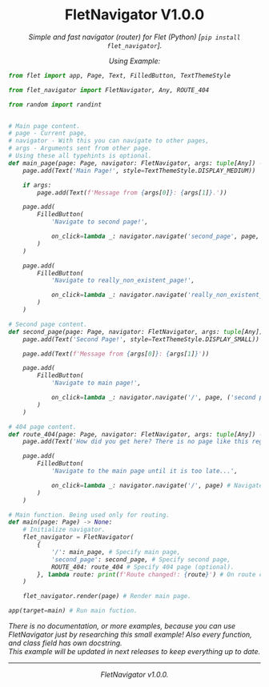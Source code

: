 <h1 align="center">FletNavigator V1.0.0</h1>
<i><p align="center">Simple and fast navigator (router) for Flet (Python) [<code>pip install flet_navigator</code>].</p>
<p align="center">Using Example:

```python
from flet import app, Page, Text, FilledButton, TextThemeStyle

from flet_navigator import FletNavigator, Any, ROUTE_404

from random import randint


# Main page content.
# page - Current page,
# navigator - With this you can navigate to other pages,
# args - Arguments sent from other page.
# Using these all typehints is optional.
def main_page(page: Page, navigator: FletNavigator, args: tuple[Any]) -> None:
    page.add(Text('Main Page!', style=TextThemeStyle.DISPLAY_MEDIUM))

    if args:
        page.add(Text(f'Message from {args[0]}: {args[1]}.'))

    page.add(
        FilledButton(
            'Navigate to second page!',

            on_click=lambda _: navigator.navigate('second_page', page, ('main page', 'Hello from main page!')) # Navigate to 'second_page', and send greetings from main page as arguments!
        )
    )

    page.add(
        FilledButton(
            'Navigate to really_non_existent_page!',

            on_click=lambda _: navigator.navigate('really_non_existent_page', page) # Navigate to non-existent page. Will result route_404.
        )
    )

# Second page content.
def second_page(page: Page, navigator: FletNavigator, args: tuple[Any]) -> None:
    page.add(Text('Second Page!', style=TextThemeStyle.DISPLAY_SMALL))

    page.add(Text(f'Message from {args[0]}: {args[1]}'))

    page.add(
        FilledButton(
            'Navigate to main page!',

            on_click=lambda _: navigator.navigate('/', page, ('second page', randint(1, 100))) # Navigate to main page, and send random number as arguments!
        )
    )

# 404 page content.
def route_404(page: Page, navigator: FletNavigator, args: tuple[Any]) -> None:
    page.add(Text('How did you get here? There is no page like this registered in routes...'))

    page.add(
        FilledButton(
            'Navigate to the main page until it is too late...',

            on_click=lambda _: navigator.navigate('/', page) # Navigate to main page.
        )
    )

# Main function. Being used only for routing.
def main(page: Page) -> None:
    # Initialize navigator.
    flet_navigator = FletNavigator(
        {
            '/': main_page, # Specify main page,
            'second_page': second_page, # Specify second page,
            ROUTE_404: route_404 # Specify 404 page (optional).
        }, lambda route: print(f'Route changed!: {route}') # On route changed handler (optional).
    )

    flet_navigator.render(page) # Render main page.

app(target=main) # Run main fuction.
```

</p>

There is no documentation, or more examples, because you can use FletNavigator just by researching this small example! Also every function, and class field has own docstring.<br>
This example will be updated in next releases to keep everything up to date.

<hr>
<p align="center">FletNavigator v1.0.0.</p></i>
